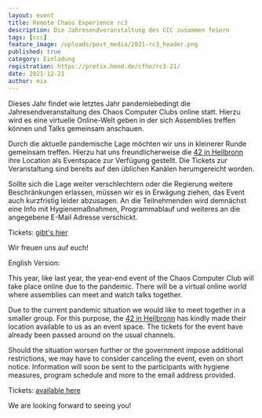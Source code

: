 ```yaml
---
layout: event
title: Remote Chaos Experience rc3 
description: Die Jahresendveranstaltung des CCC zusammen feiern
tags: [ccc]
feature_image: /uploads/post_media/2021-rc3_header.png
published: true
category: Einladung
registration: https://pretix.hmnd.de/cfhn/rc3-21/
date: 2021-12-21
author: mia
---
```


Dieses Jahr findet wie letztes Jahr pandemiebedingt die Jahresendveranstaltung des Chaos Computer Clubs online statt.
Hierzu wird es eine virtuelle Online-Welt geben in der sich Assemblies treffen können und Talks gemeinsam anschauen.

Durch die aktuelle pandemische Lage möchten wir uns in kleinerer Runde gemeinsam treffen. Hierzu hat uns freundlicherweise die [42 in Heilbronn](https://www.42heilbronn.de/) ihre Location als Eventspace zur Verfügung gestellt. Die Tickets zur Veranstaltung sind bereits auf den üblichen Kanälen herumgereicht worden.

Sollte sich die Lage weiter verschlechtern oder die Regierung weitere Beschränkungen erlassen, müssen wir es in Erwägung ziehen, das Event auch kurzfristig leider abzusagen.
An die Teilnehmenden wird demnächst eine Info mit Hygienemaßnahmen, Programmablauf und weiteres an die angegebene E-Mail Adresse verschickt.

Tickets: [gibt's hier](https://pretix.hmnd.de/cfhn/rc3-21/)

Wir freuen uns auf euch!

English Version:

This year, like last year, the year-end event of the Chaos Computer Club will take place online due to the pandemic.
There will be a virtual online world where assemblies can meet and watch talks together.

Due to the current pandemic situation we would like to meet together in a smaller group. For this purpose, the [42 in Heilbronn](https://www.42heilbronn.de/) has kindly made their location available to us as an event space. The tickets for the event have already been passed around on the usual channels.

Should the situation worsen further or the government impose additional restrictions, we may have to consider canceling the event, even on short notice.
Information will soon be sent to the participants with hygiene measures, program schedule and more to the email address provided.

Tickets: [available here](https://pretix.hmnd.de/cfhn/rc3-21/)

We are looking forward to seeing you!
